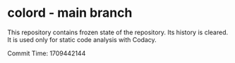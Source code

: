 # colord - main branch

This repository contains frozen state of the repository.
Its history is cleared. It is used only for static code
analysis with Codacy.

Commit Time: 1709442144